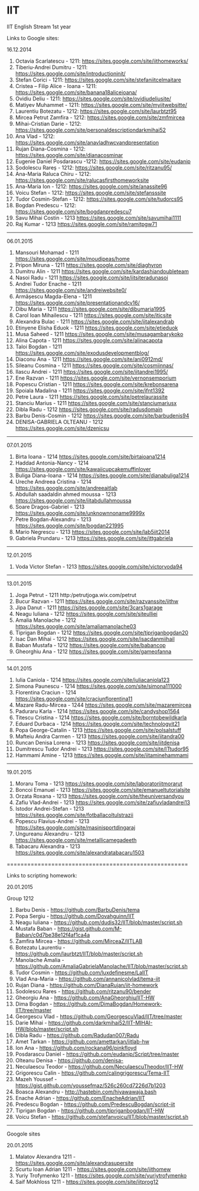 IIT
===

IIT English Stream 1st year

Links to Google sites:

16.12.2014

1. Octavia Scarlatescu - 1211: https://sites.google.com/site/iithomeworks/
2. Tiberiu-Andrei Dumitru - 1211: https://sites.google.com/site/introductioninit/
3. Stefan Corici - 1211: https://sites.google.com/site/stefaniitcelmaitare
4. Cristea – Filip Alice - Ioana - 1211: https://sites.google.com/site/banana18aliceioana/
5. Ovidiu Deliu - 1211: https://sites.google.com/site/ovidiudeliusite/
6. Matiyev Muhammet - 1211: https://sites.google.com/site/myiitwebsitte/
7. Laurentiu Botezatu - 1212: https://sites.google.com/site/laurbtzt95
8. Mircea Petrut Zamfira - 1212: https://sites.google.com/site/zmfmircea
9. Mihai-Cristian Darie - 1212: https://sites.google.com/site/personaldescriptiondarkmihai52
10. Ana Vlad - 1212: https://sites.google.com/site/anavladhwcvandpresentation
11. Rujan Diana-Cosmina - 1212: https://sites.google.com/site/dianacosminar
12. Eugenie Daniel Posdarascu -1212: https://sites.google.com/site/eudanip
13. Șodolescu Rareș - 1212: https://sites.google.com/site/ritzanu95/
14. Ana-Maria Raluca Chiru - 1212: https://sites.google.com/site/ralucasfirsthomeworksite
15. Ana-Maria Ion - 1212: https://sites.google.com/site/anassite96
16. Voicu Stefan - 1212: https://sites.google.com/site/stefansssite
17. Tudor Cosmin-Stefan - 1212: https://sites.google.com/site/tudorcs95
18. Bogdan Predescu - 1212: https://sites.google.com/site/bogdanpredescu7
19. Savu Mihai Costin - 1213 https://sites.google.com/site/savumihai1111
20. Raj Kumar - 1213 https://sites.google.com/site/ramitpgw71

-------------------------

06.01.2015

1. Mansouri Mohamad - 1211 https://sites.google.com/site/moudipeas/home
2. Pripon Miruna - 1211 https://sites.google.com/site/diaghyron
3. Dumitru Alin - 1211 https://sites.google.com/site/kardashiandoubleteam
4. Nasoi Radu - 1211 https://sites.google.com/site/iitsiteradunasoi
5. Andrei Tudor Enache - 1211 https://sites.google.com/site/andreiwebsite0/
6. Armășescu Magda-Elena - 1211 https://sites.google.com/site/presentationandcv16/
7. Dibu Maria - 1211 https://sites.google.com/site/dibumaria1995
8. Carol Ioan Mihailescu - 1211 https://sites.google.com/site/iticsite
9. Alexandra Bulac - 1211 https://sites.google.com/site/iitalexandrab
10. Etinyene Elisha Eduok - 1211 https://sites.google.com/site/etieduok
11. Musa Saheed - 1211 https://sites.google.com/site/musagambarykoko
12. Alina Capota - 1211 https://sites.google.com/site/alinacapota
13. Taloi Bogdan - 1211 https://sites.google.com/site/exodusdevelopmentblog/
14. Diaconu Ana - 1211 https://sites.google.com/site/ani0912md/
15. Sileanu Cosmina - 1211 https://sites.google.com/site/cosmiinnas/
16. Ilascu Andrei - 1211 https://sites.google.com/site/iitandrei1995/
17. Ene Razvan - 1211 https://sites.google.com/site/vernonsemporium
18. Popescu Cristian - 1211 https://sites.google.com/site/krebonsarena
19. Spoiala Madalina - 1211 https://sites.google.com/site/ifnt1392
20. Petre Laura - 1211 https://sites.google.com/site/petrelaurassite
21. Stanciu Marius - 1211 https://sites.google.com/site/stanciumariusx
22. Dibla Radu - 1212 https://sites.google.com/site/radusdomain
23. Barbu Denis-Cosmin - 1212 https://sites.google.com/site/barbudenis94
24. DENISA-GABRIELA OLTEANU - 1212 https://sites.google.com/site/dzenicsu

-------------------------

07.01.2015

1. Birta Ioana - 1214 https://sites.google.com/site/birtaioana1214
2. Haddad Antonia-Nancy - 1214 https://sites.google.com/site/kawaiicupcakemuffinlover
3. Buliga Diana-Ioana - 1214 https://sites.google.com/site/dianabuliga1214
4. Ureche Andreea Cristina - 1214 https://sites.google.com/site/andreeaitlab
5. Abdullah saadaldin ahmed moussa - 1213 https://sites.google.com/site/iitabdullahmoussa
6. Soare Dragos-Gabriel - 1213 https://sites.google.com/site/unknownnoname9999x
7. Petre Bogdan-Alexandru - 1213 https://sites.google.com/site/bogdan221995
8. Mario Negrescu - 1213 https://sites.google.com/site/lab5iit2014
9. Gabriela Prundaru - 1213 https://sites.google.com/site/ittgabriela


-------------------------

12.01.2015

1. Voda Victor Stefan - 1213 https://sites.google.com/site/victorvoda94

-------------------------

13.01.2015

1. Joga Petrut - 1211 http:/petrutjoga.wix.com/petrut
2. Bucur Razvan - 1211 https://sites.google.com/site/razvanssite/iithw
3. Jipa Danut - 1211 https://sites.google.com/site/3cars1garage
4. Neagu Iuliana - 1212 https://sites.google.com/site/siteulliei
5. Amalia Manolache - 1212 https://sites.google.com/site/amaliamanolache03
6. Tiprigan Bogdan - 1212 https://sites.google.com/site/tipriganbogdan20
7. Isac Dan Mihai - 1212 https://sites.google.com/site/isacdanmiihail
8. Baban Mustafa - 1212 https://sites.google.com/site/babancop
9. Gheorghiu Ana - 1212 https://sites.google.com/site/gameofanna


-------------------------

14.01.2015

1. Iulia Caniola - 1214 https://sites.google.com/site/iuliacaniola123
2. Simona Paunescu - 1214 https://sites.google.com/site/simona111000
3. Florentina Craciun - 1214 https://sites.google.com/site/craciunflorentina11
4. Mazare Radu-Mircea - 1244 https://sites.google.com/site/mazaremircea
5. Paduraru Karla - 1214 https://sites.google.com/site/candyshop1564
6. Titescu Cristina - 1214 https://sites.google.com/site/borntobewildkarla
7. Eduard Durbaca - 1214 https://sites.google.com/site/technologyit21
8. Popa George-Catalin - 1213 https://sites.google.com/site/polsalstuff
9. Mafteiu Andra Carmen - 1213 https://sites.google.com/site/iitandra00
10. Runcan Denisa Lorena - 1213 https://sites.google.com/site/iitdenisa
11. Dumitrescu Tudor Andrei - 1213 https://sites.google.com/site/ITtudor95
12. Hammami  Amine - 1213 https://sites.google.com/site/iitaminehammami


-------------------------

19.01.2015

1. Moraru Toma - 1213 https://sites.google.com/site/laboratoriitmorarut
2. Boncoi Emanuel - 1213 https://sites.google.com/site/emanueltutorialsite
3. Orzata Roxana - 1213 https://sites.google.com/site/theuniversandyou
4. Zafiu Vlad-Andrei - 1213 https://sites.google.com/site/zafiuvladandrei13
5. Istodor Andrei-Stefan - 1213 https://sites.google.com/site/fotballacoltulstrazii
6. Popescu Flavius-Andrei - 1213 https://sites.google.com/site/masinisportdingaraj
7. Ungureanu Alexandru - 1213 https://sites.google.com/site/metallicamegadeeth
8. Tabacaru Alexandra - 1213 https://sites.google.com/site/alexandratabacaru1503

=====================================================

Links to scripting homework:

20.01.2015

Group 1212

1. Barbu Denis - https://github.com/BarbuDenis/tema
2. Popa Sergiu - https://github.com/Dovahguinn/IIT
3. Neagu Iuliana - https://github.com/dudis32/IIT/blob/master/script.sh
4. Mustafa Baban - https://gist.github.com/M-Baban/c0d7be38e12f4af1ca4a
5. Zamfira Mircea - https://github.com/MirceaZ/IITLAB
6. Botezatu Laurentiu - https://github.com/laurbtzt/IIT/blob/master/script.sh
7. Manolache Amalia - https://github.com/AmaliaGabrielaManolache/IIT/blob/master/script.sh
8. Tudor Cosmin - https://github.com/luxdefinesme/LaIIT
9. Vlad Ana-Maria - https://github.com/annanicolvlad/tema-iit
10. Rujan Diana - https://github.com/DianaRujan/iit-homework
11. Sodolescu Rares - https://github.com/ritzanu90/bender
12. Gheorgiu Ana - https://github.com/AnaGheorghiu/IIT-HW
13. Dima Bogdan - https://github.com/DimaBogdan/Homework-IIT/tree/master
14. Georgescu Vlad - https://github.com/GeorgescuVlad/IIT/tree/master
15. Darie Mihai - https://github.com/darkmihai52/IIT-MIHAI-HW/blob/master/script.sh
16. Dibla Radu - https://github.com/Radudan007/Radu
17. Amet Tarkan - https://github.com/amettarkan/iitlab-hw
18. Ion Ana - https://github.com/rockana96/pinkfloyd
19. Posdarascu Daniel - https://github.com/eudanip/Script/tree/master
20. Olteanu Denisa - https://github.com/denisa-
21. Neculaescu Teodor - https://github.com/NeculaescuTheodor/IIT-HW
22. Grigorescu Calin - https://github.com/calingrigorescu/Tema-IIT
23. Mazeh Youssef - https://gist.github.com/youssefmaz/526c260cd7226d7b1203
24. Boasca Alexandru - http://hastebin.com/hiyawawaja.bash
25. Enache Adrian - https://github.com/EnacheAdrian/IIT
26. Predescu Bogdan - https://github.com/PredescuBogdan/script-iit
27. Tiprigan Bogdan - https://github.com/tipriganbogdan/IIT-HW
28. Voicu Stefan - https://github.com/stefanvoicu/IIT/blob/master/script.sh

-----

Googole sites

20.01.2015

1. Malatov Alexandra 1211 - https://sites.google.com/site/alexandrasupersite
2. Scurtu Ioan Adrian 1211 - https://sites.google.com/site/iithomew
3. Yuriy Trofymenko 1211 -  https://sites.google.com/site/yuriytrofymenko
4. Saif Mokhloss 1211 - https://sites.google.com/site/iitprog12
